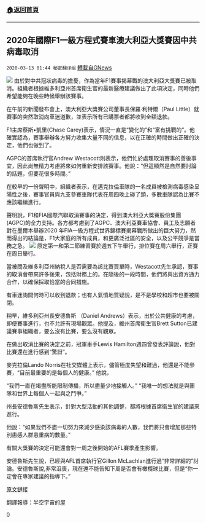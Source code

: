 ###  [:house:返回首頁](https://github.com/ourhimalayas/txt)
---

## 2020年國際F1一級方程式賽車澳大利亞大獎賽因中共病毒取消
`2020-03-13 01:44 秘密翻译组` [轉載自GNews](https://gnews.org/zh-hant/139992/)

![](https://s3-ap-northeast-1.amazonaws.com/news.guo.offload.media/wp-content/uploads/2020/03/13013919/D007CFEC-1649-4355-A6FF-F44670B2D292.jpeg)
由於對中共冠狀病毒的擔憂，作為當年F1賽事揭幕戰的澳大利亞大獎賽已被取消。組織者根據維多利亞州首席衛生官的最新醫療建議做出了此項決定，同時他們希望能夠在晚些時候舉辦該賽事。

在午前的新聞發布會上，澳大利亞大獎賽公司董事長保羅·利特爾（Paul Little）就賽事的突然取消向車迷道歉，並表示所有已購票者都將收到全額退款。

F1主席蔡斯•凱里(Chase Carey)表示，情況一直是“變化的”和“富有挑戰的”。他確實認為，賽事舉辦各方努力收集大量不同的信息，以在正確的時間做出正確的決定，他們也做到了。

AGPC的首席執行官Andrew Westacott則表示，他們忙於處理取消賽事的善後事宜，因此尚無精力考慮將來如何重新安排該賽事。他說：“但這顯然是自然要討論的話題，但要花很多時間。”

在較早的一份聲明中，組織者表示，在邁克拉倫車隊的一名成員被檢測病毒感染呈陽性之後，賽事官員與九支參賽車隊代表在周四晚上碰了頭，多數車隊認為比賽不應該繼續進行。

聲明說，F1和FIA國際汽聯取消賽事的決定，得到澳大利亞大獎賽股份集團(AGPC)的全力支持。各方都考慮到了AGPC、澳大利亞賽車協會、員工及志願者對在墨爾本舉辦2020 年FIA一級方程式世界錦標賽揭幕戰所做出的巨大努力，然而得出的結論是，F1大家庭的所有成員，和更廣泛社區的安全，以及公平競爭是當務之急。
![](https://s3-ap-northeast-1.amazonaws.com/news.guo.offload.media/wp-content/uploads/2020/03/13014028/A4D34062-C072-4EB8-9BC0-AD8F6D0D6A44.jpeg)
原定第一和第二節練習賽於週五下午舉行，排位賽在周六舉行，正賽在周日舉行。

當被問及維多利亞州納稅人是否需要為該比賽買單時，Westacott先生承認，賽事的取消會帶來許多後果，包括財務上的。在隨後的一段時間，他們將與出資方通力合作，以確保採取恰當的合同措施。

有車迷詢問何時可以收到退款；也有人氣憤地質疑說，是不是學校和超市也要被關閉。

稍早，維多利亞州長安德魯斯 （Daniel Andrews）表示，出於公共健康的考慮，即便賽事進行，也不允許有現場觀眾。他提及，維州首席衛生官Brett Sutton已建議賽事組織者，要么沒有比賽，要么沒有觀眾。

在做出取消比賽的決定之前，冠軍車手Lewis Hamilton週四曾發表評論說，他對比賽還在進行感到“驚訝”。

麥克拉倫Lando Norris在社交媒體上表示，儘管極度失望和難過，他還是不能參賽，“目前最重要的是每個人的健康。” 他說，

“我們一直在竭盡所能限制傳播，所以盡量少地接觸人。” “我唯一的想法就是與團隊和世界上每個人一起與之鬥爭。”

州長安德魯斯先生表示，針對大型活動的其他調整，都將根據首席衛生官的建議來進行。

他說：“如果我們不盡一切努力來減少感染該病毒的人數，我們將只會增加那些特別患感人群患重病的數量。”

有關大獎賽的決定可能還會對一周之後開始的AFL賽季產生影響。

安德魯斯先生說，已經與AFL首席執行官Gillon McLachlan進行過“非常詳細的”討論。安德魯斯說,非常沮喪，現在還不能告知下周是否會有橄欖球比賽，但是“你一定會在專家建議的指導下。”

[原文鏈接](https://www.abc.net.au/news/2020-03-13/australian-formula-1-grand-prix-cancelled-over-coronavirus/12052142)

翻譯報導：半空宇宙的屋

0
